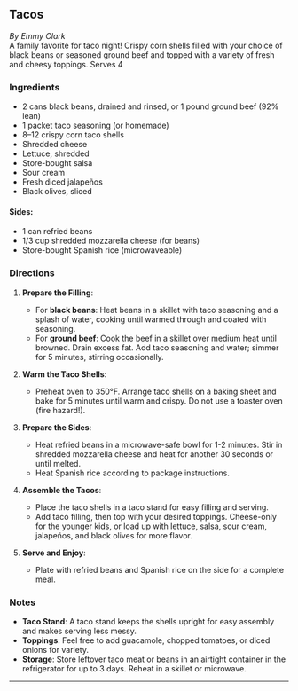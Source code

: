 ## Tacos

_By Emmy Clark_  
A family favorite for taco night! Crispy corn shells filled with your choice of black beans or seasoned ground beef and topped with a variety of fresh and cheesy toppings. Serves 4

### Ingredients
- 2 cans black beans, drained and rinsed, or 1 pound ground beef (92% lean) 
- 1 packet taco seasoning (or homemade)
- 8–12 crispy corn taco shells
- Shredded cheese
- Lettuce, shredded
- Store-bought salsa
- Sour cream
- Fresh diced jalapeños
- Black olives, sliced

#### Sides:
- 1 can refried beans
- 1/3 cup shredded mozzarella cheese (for beans)
- Store-bought Spanish rice (microwaveable)

### Directions
1. **Prepare the Filling**:
   - For **black beans**: Heat beans in a skillet with taco seasoning and a splash of water, cooking until warmed through and coated with seasoning.
   - For **ground beef**: Cook the beef in a skillet over medium heat until browned. Drain excess fat. Add taco seasoning and water; simmer for 5 minutes, stirring occasionally.

2. **Warm the Taco Shells**:
   - Preheat oven to 350°F. Arrange taco shells on a baking sheet and bake for 5 minutes until warm and crispy. Do not use a toaster oven (fire hazard!).

3. **Prepare the Sides**:
   - Heat refried beans in a microwave-safe bowl for 1-2 minutes. Stir in shredded mozzarella cheese and heat for another 30 seconds or until melted.
   - Heat Spanish rice according to package instructions.

4. **Assemble the Tacos**:
   - Place the taco shells in a taco stand for easy filling and serving.
   - Add taco filling, then top with your desired toppings. Cheese-only for the younger kids, or load up with lettuce, salsa, sour cream, jalapeños, and black olives for more flavor.

5. **Serve and Enjoy**:
   - Plate with refried beans and Spanish rice on the side for a complete meal.

### Notes
- **Taco Stand**: A taco stand keeps the shells upright for easy assembly and makes serving less messy.
- **Toppings**: Feel free to add guacamole, chopped tomatoes, or diced onions for variety.
- **Storage**: Store leftover taco meat or beans in an airtight container in the refrigerator for up to 3 days. Reheat in a skillet or microwave.

---